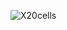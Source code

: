 ![X20cells](https://user-images.githubusercontent.com/8968780/211632879-81dae9f8-2c78-4f13-9ea0-dd202e7cd7da.png)
